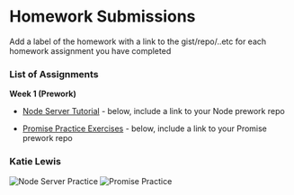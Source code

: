 # Homework Submissions

Add a label of the homework with a link to the gist/repo/..etc for each homework assignment you have completed

### List of Assignments

**Week 1 (Prework)**

* [Node Server Tutorial](http://frontend.turing.io/lessons/module-4/node-prework.html) - below, include a link to your Node prework repo

* [Promise Practice Exercises](https://gist.github.com/robbiejaeger/dc8f55c1f9462741090862f736b82cab) - below, include a link to your Promise prework repo


### Katie Lewis

![Node Server Practice](https://github.com/kalex19/node-server-practice)
![Promise Practice](https://repl.it/repls/StripedMiserableEmulator)
